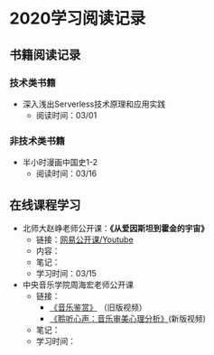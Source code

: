 # 2020学习阅读记录



## 书籍阅读记录

### 技术类书籍

+ 深入浅出Serverless技术原理和应用实践
  + 阅读时间：03/01



### 非技术类书籍

+ 半小时漫画中国史1-2
  + 阅读时间：03/16



## 在线课程学习

+ 北师大赵峥老师公开课：**《从爱因斯坦到霍金的宇宙》**
  + 链接：[网易公开课/Youtube](https://www.youtube.com/redirect?redir_token=eXaqtt6G2RjhqN0u7yvNqJZU7Cp8MTU4NDQzNjk3MkAxNTg0MzUwNTcy&event=playlist_description&q=http%3A%2F%2Fopen.163.com%2Fspecial%2Fcuvocw%2Fcongaiyinsitandaohuojin.html)
  + 内容：
  + 笔记：
  + 学习时间：03/15
+ 中央音乐学院周海宏老师公开课
  + 链接：
    + [《音乐鉴赏》](https://v.qq.com/x/page/i0619revjby.html) （旧版视频）
    + [《聆听心声：音乐审美心理分析》](https://www.bilibili.com/video/av21835508?p=1)(新版视频)
  + 笔记：
  + 学习时间：





